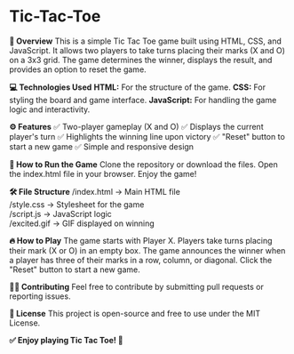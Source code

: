 # Tic-Tac-Toe
**🎯 Overview**
This is a simple Tic Tac Toe game built using HTML, CSS, and JavaScript. It allows two players to take turns placing their marks (X and O) on a 3x3 grid. The game determines the winner, displays the result, and provides an option to reset the game.

**💻 Technologies Used**
**HTML:** For the structure of the game.
**CSS:** For styling the board and game interface.
**JavaScript:** For handling the game logic and interactivity.

**⚙️ Features**
✅ Two-player gameplay (X and O)
✅ Displays the current player's turn
✅ Highlights the winning line upon victory
✅ "Reset" button to start a new game
✅ Simple and responsive design

**🚀 How to Run the Game**
Clone the repository or download the files.
Open the index.html file in your browser.
Enjoy the game!

**🛠️ File Structure**
/index.html      -> Main HTML file  
/style.css       -> Stylesheet for the game  
/script.js       -> JavaScript logic  
/excited.gif     -> GIF displayed on winning 

**🔥 How to Play**
The game starts with Player X.
Players take turns placing their mark (X or O) in an empty box.
The game announces the winner when a player has three of their marks in a row, column, or diagonal.
Click the "Reset" button to start a new game.

**👨‍💻 Contributing**
Feel free to contribute by submitting pull requests or reporting issues.

**📄 License**
This project is open-source and free to use under the MIT License.

**✅ Enjoy playing Tic Tac Toe! 🎯**
